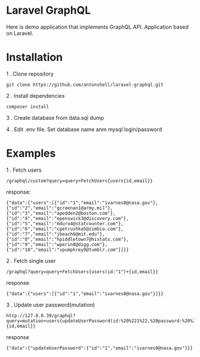 # Laravel GraphQL

Here is demo application that implements GraphQL API.
Application based on Laravel.

<!--- See [**demo**][1] for more details -->

# Installation

1 . Clone repository

```
git clone https://github.com/antonshell/laravel-graphql.git
```

2 . Install dependencies

```
composer install
```

3 . Create database from data.sql dump

4 . Edit .env file. Set database name anm mysql login/password

# Examples

1 . Fetch users

```
/graphql/custom?query=query+FetchUsers{users{id,email}}
```

response:

```
{"data":{"users":[{"id":"1","email":"ivarnes0@nasa.gov"},{"id":"2","email":"gcreenan1@army.mil"},{"id":"3","email":"apedden2@boston.com"},{"id":"4","email":"epenswick3@discovery.com"},{"id":"5","email":"mduro4@statcounter.com"},{"id":"6","email":"cpetrushka5@zimbio.com"},{"id":"7","email":"jbeach6@mit.edu"},{"id":"8","email":"hpiddletown7@histats.com"},{"id":"9","email":"wperin8@digg.com"},{"id":"10","email":"vpumphrey9@tumblr.com"}]}}
```

2 . Fetch single user

```
/graphql?query=query+FetchUsers{users(id:"1")+{id,email}}
```

response

```
{"data":{"users":[{"id":"1","email":"ivarnes0@nasa.gov"}]}}
```

3 . Update user password(mutation)

```
http://127.0.0.39/graphql?query=mutation+users{updateUserPassword(id:%20%221%22,%20password:%20%22newpassword%22){id,email}}
```

response

```
{"data":{"updateUserPassword":{"id":"1","email":"ivarnes0@nasa.gov"}}}
```

[1]: http://demo.antonshell.me/laravel-graphql